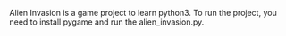 Alien Invasion is a game project to learn python3.
To run the project, you need to install pygame and run the alien_invasion.py.

